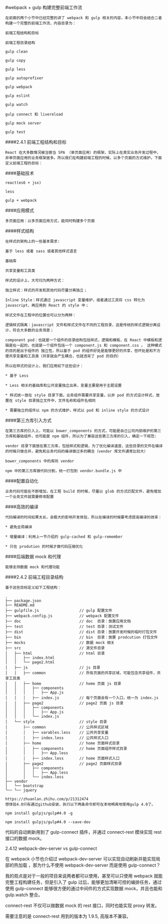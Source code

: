 #webpack + gulp 构建完整前端工作流

	在前面的两个小节中已经完整的讲了 webpack 和 gulp 相关的内容，本小节中将会结合二者构建一个完整的前端工作流，内容目录为：

	前端工程结构和目标

	前端工程目录结构

	gulp clean

	gulp copy

	gulp less

	gulp autoprefixer

	gulp webpack

	gulp eslint

	gulp watch

	gulp connect 和 livereload

	gulp mock server

	gulp test

####2.4.1 前端工程结构和目标

	React 在大多数情况被当做当 SPA （单页面应用）的框架，实际上在真实业务开发过程中，非单页面应用的业务框架居多。所以我们在构建前端工程的时候，以多个页面的方式维护。下面定义前端工程的目标：

####基础技术

	react(es6 + jsx)

	less

	gulp + webpack

####应用模式

	多页面应用：以多页面应用方式，能同时构建多个页面

####样式结构

	在样式的架构上的一些基本需求:

	基于 less 或者 sass 或者其他样式语言

	基础库

	共享变量和工具类

	样式的设计上，大可归为两种方式：

	独立样式：样式的开发和其他代码尽量分离独立；

	Inline Style：样式通过 javascript 变量维护，或者通过工具将 css 转化为 javascript，再应用到 React 的 style 中；

	样式文件在工程中的位置也可以分为两种：

	逻辑样式隔离：javascript 文件和样式文件在不同的工程目录，这是传统的样式逻辑分离设计，符合大多数的业务场景；

	component pod：也就是一个组件的目录结构包括样式，逻辑和模板，在 React 中模板和逻辑是在一起的，也就是一个组件包括一个 component.js 和 component.css 。 这种模式的目的是出于组件的 独立性，所以基于 pod 的组件好处是能够更好的共享，但坏处是和不方便共享变量和工具类（共享就会产生耦合，也就违背了 pod 的目的）

	所以在样式的设计上，我们应用如下这些设计：

	* 基于 Less

	* Less 相关的基础库和公共变量独立出来，变量主要是用于主题设置

	* 样式统一放在 style 目录下面，业务组件需要共享变量，以非 pod 的方式设计样式，放置在 style 目录独立文件中，文件名称和组件名相同

	* 需要独立的组件以 npm 的方式维护，样式以 pod 和 inline style 的方式设计

####第三方库引入方式

	在第三方库的引入上，可能以 bower_components 的方式，可能是自己公司内部维护的第三方库和基础组件，也可能是 npm 组件，所以为了兼容这些第三方库的引入，确定一下规范:

	vendor 目录下面放在第三方库，包括样式和逻辑，为了优化编译速度，这些目录的文件在编译的时候只做合并，避免和业务代码的编译做过多的耦合（vendor 库文件通常比较大）

	bower_components 中的库同 vendor

	npm 中的第三方库做代码分割，统一打包到 vendor.bundle.js 中

####配置自动化

	业务代码可能在不断增加，在工程 build 的时候，尽量以 glob 的方式匹配文件，避免增加一个业务文件就需要修改配置

####高效的编译

	代码编译的时间如果太长，会极大的影响开发体验，所以在编译的时候要考虑提高编译的效率：

	* 避免全局编译

	* 增量编译：利用上一节介绍的 gulp-cached 和 gulp-remember

	* 只在 prodution 的时候才做代码压缩优化

####后端数据 mock 和代理

	能够支持数据 mock 和代理功能

####2.4.2 前端工程目录结构

	基于这些目标定义如下工程结构：

	.
	├── package.json                 
	├── README.md                    
	├── gulpfile.js                  // gulp 配置文件
	├── webpack.config.js            // webpack 配置文件
	├── doc                          // doc  目录：放置应用文档
	├── test                         // test 目录：测试文件
	├── dist                         // dist 目录：放置开发时候的临时打包文件
	├── bin                          // bin  目录：放置 prodcution 打包文件
	├── mocks                        // 数据 mock 相关  
	├── src                          // 源文件目录
	│   ├── html                     // html 目录 
	│   │   ├── index.html
	│   │   └── page2.html
	│   ├── js                       // js 目录 
	│   │   ├── common               // 所有页面的共享区域，可能包含共享组件，共享工具类
	│   │   ├── home                 // home 页面 js 目录
	│   │   │   ├── components
	│   │   │   │   ├── App.js
	│   │   │   ├── index.js         // 每个页面会有一个入口，统一为 index.js
	│   │   ├── page2                // page2 页面 js 目录
	│   │   │   ├── components
	│   │   │   │   ├── App.js
	│   │   │   └── index.js
	│   └── style                    // style 目录
	│       ├── common               // 公共样式区域
	│       │   ├── varables.less    // 公共共享变量
	│       │   ├── index.less       // 公共样式入口
	│       ├── home                 // home 页面样式目录    
	│       │   ├── components       // home 页面组件样式目录
	│       │   │   ├── App.less 
	│       │   ├── index.less       // home 页面样式入口
	│       ├── page2                // page2 页面样式目录
	│       │   ├── components       
	│       │   │   ├── App.less
	│       │   └── index.less       
	├── vendor
	│   └── bootstrap
	└── └── jquery

	https://zhuanlan.zhihu.com/p/21312474
	想体验4.0只有通过github安装，执行以下两条命令即可在本地畅爽地使用gulp 4.0了。

	npm install gulpjs/gulp#4.0 -g

	npm install gulpjs/gulp#4.0 --save-dev




代码的自动刷新用到了 gulp-connect 插件，并通过 connect-rest 模块实现 rest 接口的数据 mock。


2.4.12 webpack-dev-server vs gulp-connect

在 webpack 小节也介绍过 webpack-dev-server 可以实现自动刷新并能实现局部的热加载 ，那为什么不使用 webpack-dev-server 而是使用 gulp-connect？

我的观点是对于一般的项目来说两者都可以使用，甚至可以只使用 webpack 就能完整工程构建任务，但是引入了 gulp 过后，能够更加清晰可控的编排任务，通过使用 gulp-connect 能够很方便的通过中间件的方式实现数据 mock，并且也能和 gulp.watch 整合。

connect-rest 不仅可以做数据 mock 的 rest 接口，同时也能实现 proxy 转发。

需要注意的是 connect-rest 用到的版本为 1.9.5, 高版本不兼容。